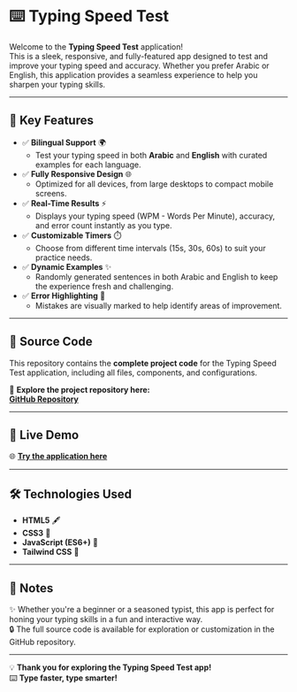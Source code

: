# ⌨️ Typing Speed Test  

Welcome to the **Typing Speed Test** application!  
This is a sleek, responsive, and fully-featured app designed to test and improve your typing speed and accuracy. Whether you prefer Arabic or English, this application provides a seamless experience to help you sharpen your typing skills.  

---

## 🔑 Key Features  

- ✅ **Bilingual Support** 🌍  
  - Test your typing speed in both **Arabic** and **English** with curated examples for each language.  
- ✅ **Fully Responsive Design** 🌐  
  - Optimized for all devices, from large desktops to compact mobile screens.  
- ✅ **Real-Time Results** ⚡  
  - Displays your typing speed (WPM - Words Per Minute), accuracy, and error count instantly as you type.  
- ✅ **Customizable Timers** ⏱️  
  - Choose from different time intervals (15s, 30s, 60s) to suit your practice needs.  
- ✅ **Dynamic Examples** ✨  
  - Randomly generated sentences in both Arabic and English to keep the experience fresh and challenging.  
- ✅ **Error Highlighting** 🔴  
  - Mistakes are visually marked to help identify areas of improvement.  

---

## 📂 Source Code  

This repository contains the **complete project code** for the Typing Speed Test application, including all files, components, and configurations.  

🔗 **Explore the project repository here:**  
[**GitHub Repository**](https://github.com/your-username/typing-speed-test)  

---

## 🚀 Live Demo  

🌐 **[Try the application here](https://your-username.github.io/typing-speed-test/)**  

---

## 🛠️ Technologies Used  

- **HTML5** 🖋️  
- **CSS3** 🎨  
- **JavaScript (ES6+)** 📜  
- **Tailwind CSS** 🌈   

---


## 🤝 Notes  

✨ Whether you're a beginner or a seasoned typist, this app is perfect for honing your typing skills in a fun and interactive way.  
🔒 The full source code is available for exploration or customization in the GitHub repository.  

---

💡 **Thank you for exploring the Typing Speed Test app!**  
⌨️ **Type faster, type smarter!**  
